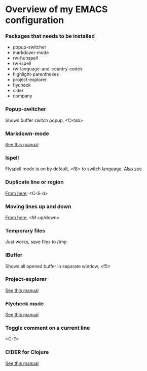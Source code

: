 # Overview of my EMACS configuration

### Packages that needs to be installed
- popup-switcher
- markdown-mode
- rw-hunspell
- rw-ispell
- rw-language-and-country-codes
- highlight-parentheses
- project-explorer
- flycheck
- cider
- company

### Popup-switcher
Shows buffer switch popup, \<C-tab\>

### Markdown-mode
[See this manual](http://jblevins.org/projects/markdown-mode/)

### Ispell
Flyspell mode is on by default, \<f8\> to switch language. [Also see](http://emacswiki.org/emacs/InteractiveSpell)

### Duplicate line or region
[From here](http://emacswiki.org/emacs/CopyingWholeLines#toc12), \<C-S-d\>

### Moving lines up and down
[From here](https://github.com/nhoffman/.emacs.d/blob/master/init.org#17-move-lines-up-and-down-with-arrow-keys), \<M-up/down\>

### Temporary files
Just works, save files to /tmp

### IBuffer
Shows all opened buffer in separate window, \<f5\>

### Project-explorer
[See this manual](https://github.com/sabof/project-explorer)

### Flycheck mode
[See this manual](https://flycheck.readthedocs.org/en/latest/index.html)

### Toggle comment on a current line
\<C-?\>

### CIDER for Clojure
[See this manual](https://github.com/clojure-emacs/cider)
